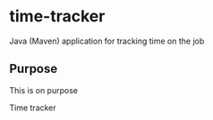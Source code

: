 # time-tracker
Java (Maven) application for tracking time on the job

## Purpose

This is on purpose

Time tracker
